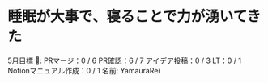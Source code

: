# 睡眠が大事で、寝ることで力が湧いてきた

5月目標 🚀: PRマージ：0 / 6
PR確認：6 / 7
アイデア投稿：0 / 3
LT：0 / 1
Notionマニュアル作成：0 / 1
名前: YamauraRei